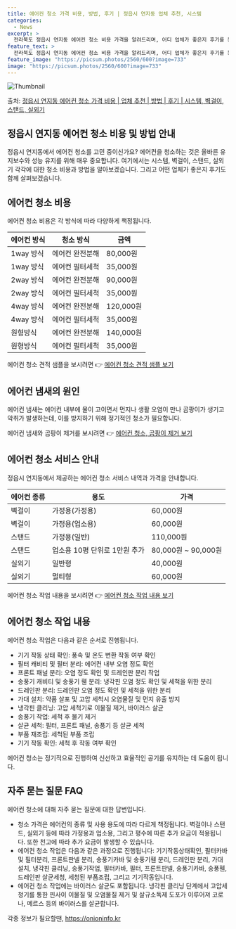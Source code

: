```yaml
---
title: 에어컨 청소 가격 비용, 방법, 후기 | 정읍시 연지동 업체 추천, 시스템
categories:
  - News
excerpt: >
  전라북도 정읍시 연지동 에어컨 청소 비용 가격을 알려드리며, 어디 업체가 좋은지 후기를 통해 알아보겠습니다. 현재 글에서는 시스템, 벽걸이, 스탠드, 실외기 각각에 대해 청소 비용이 나와 있으니 참고하시면 되겠습니다. 에어컨 분해 청소 방법 보기 👈 클릭셀프 에어컨 청소 방법 보기👈 클릭정읍시 연지동 에어컨 청소 비용시스템에어컨 방식클리닝방식금액1way 방식에어컨 완전분해80,000원1way 방식에어컨 필터세척35,000원2way 방식에어컨 완전분해90,000원2way 방식에어컨 필터세척35,000원4way 방식에어컨 완전분해120,000원4way 방식에어컨 필터세척35,000원원형방식에어컨 완전분해140,000원원형방식에어컨 필터세척35,000원에어컨 청소 견적 샘플 보기 👈 클릭에어컨 냄새의 원인에어..
feature_text: >
  전라북도 정읍시 연지동 에어컨 청소 비용 가격을 알려드리며, 어디 업체가 좋은지 후기를 통해 알아보겠습니다. 현재 글에서는 시스템, 벽걸이, 스탠드, 실외기 각각에 대해 청소 비용이 나와 있으니 참고하시면 되겠습니다. 에어컨 분해 청소 방법 보기 👈 클릭셀프 에어컨 청소 방법 보기👈 클릭정읍시 연지동 에어컨 청소 비용시스템에어컨 방식클리닝방식금액1way 방식에어컨 완전분해80,000원1way 방식에어컨 필터세척35,000원2way 방식에어컨 완전분해90,000원2way 방식에어컨 필터세척35,000원4way 방식에어컨 완전분해120,000원4way 방식에어컨 필터세척35,000원원형방식에어컨 완전분해140,000원원형방식에어컨 필터세척35,000원에어컨 청소 견적 샘플 보기 👈 클릭에어컨 냄새의 원인에어..
feature_image: "https://picsum.photos/2560/600?image=733"
image: "https://picsum.photos/2560/600?image=733"
---
```


![Thumbnail](https://img1.daumcdn.net/thumb/R800x0/?scode=mtistory2&fname=https%3A%2F%2Fblog.kakaocdn.net%2Fdn%2FcUQHbM%2FbtsHxhyYLRQ%2F8F5hXdAoIp7herAUtO1JHk%2Fimg.webp)

<p>출처: <a href="https://onioninfo.kr/entry/%EC%A0%95%EC%9D%8D%EC%8B%9C-%EC%97%B0%EC%A7%80%EB%8F%99-%EC%97%90%EC%96%B4%EC%BB%A8-%EC%B2%AD%EC%86%8C-%EA%B0%80%EA%B2%A9-%EB%B9%84%EC%9A%A9-%EC%97%85%EC%B2%B4-%EC%B6%94%EC%B2%9C-%EB%B0%A9%EB%B2%95-%ED%9B%84%EA%B8%B0-%EC%8B%9C%EC%8A%A4%ED%85%9C-%EB%B2%BD%EA%B1%B8%EC%9D%B4-%EC%8A%A4%ED%83%A0%EB%93%9C-%EC%8B%A4%EC%99%B8%EA%B8%B0" rel="dofollow">정읍시 연지동 에어컨 청소 가격 비용 | 업체 추천 | 방법 | 후기 | 시스템, 벽걸이, 스탠드, 실외기</a> </p>

## 정읍시 연지동 에어컨 청소 비용 및 방법 안내



정읍시 연지동에서 에어컨 청소를 고민 중이신가요? 에어컨을 청소하는 것은 올바른 유지보수와 성능 유지를 위해 매우 중요합니다. 여기에서는
시스템, 벽걸이, 스탠드, 실외기 각각에 대한 청소 비용과 방법을 알아보겠습니다. 그리고 어떤 업체가 좋은지 후기도 함께 살펴보겠습니다.



## 에어컨 청소 비용

에어컨 청소 비용은 각 방식에 따라 다양하게 책정됩니다.

**에어컨 방식** | **청소 방식** | **금액**  
---|---|---  
1way 방식 | 에어컨 완전분해 | 80,000원  
1way 방식 | 에어컨 필터세척 | 35,000원  
2way 방식 | 에어컨 완전분해 | 90,000원  
2way 방식 | 에어컨 필터세척 | 35,000원  
4way 방식 | 에어컨 완전분해 | 120,000원  
4way 방식 | 에어컨 필터세척 | 35,000원  
원형방식 | 에어컨 완전분해 | 140,000원  
원형방식 | 에어컨 필터세척 | 35,000원  
  


에어컨 청소 견적 샘플을 보시려면 👉 [에어컨 청소 견적 샘플 보기](https://www.samplelink1.com)



## 에어컨 냄새의 원인

에어컨 냄새는 에어컨 내부에 물이 고이면서 먼지나 생활 오염이 만나 곰팡이가 생기고 악취가 발생하는데, 이를 방지하기 위해 정기적인 청소가
필요합니다.

에어컨 냄새와 곰팡이 제거를 보시려면 👉 [에어컨 청소, 곰팡이 제거 보기](https://www.samplelink2.com)



## 에어컨 청소 서비스 안내

정읍시 연지동에서 제공하는 에어컨 청소 서비스 내역과 가격을 안내합니다.

**에어컨 종류** | **용도** | **가격**  
---|---|---  
벽걸이 | 가정용(가정용) | 60,000원  
벽걸이 | 가정용(업소용) | 60,000원  
스탠드 | 가정용(일반) | 110,000원  
스탠드 | 업소용 10평 단위로 1만원 추가 | 80,000원 ~ 90,000원  
실외기 | 일반형 | 40,000원  
실외기 | 멀티형 | 60,000원  
  


에어컨 청소 작업 내용을 보시려면 👉 [에어컨 청소 작업 내용 보기](https://www.samplelink3.com)



## 에어컨 청소 작업 내용

에어컨 청소 작업은 다음과 같은 순서로 진행됩니다.

  * 기기 작동 상태 확인: 풍속 및 온도 변환 작동 여부 확인
  * 필터 캐비티 및 필터 분리: 에어컨 내부 오염 정도 확인
  * 프론트 패널 분리: 오염 정도 확인 및 드레인판 분리 작업
  * 송풍기 캐비티 및 송풍기 휀 분리: 냉각핀 오염 정도 확인 및 세척을 위한 분리
  * 드레인판 분리: 드레인판 오염 정도 확인 및 세척을 위한 분리
  * 가대 설치: 약품 살포 및 고압 세척시 오염물질 및 먼지 유출 방지
  * 냉각핀 클리닝: 고압 세척기로 이물질 제거, 바이러스 살균
  * 송풍기 작업: 세척 후 물기 제거
  * 살균 세척: 필터, 프론트 패널, 송풍기 등 살균 세척
  * 부품 재조립: 세척된 부품 조립
  * 기기 작동 확인: 세척 후 작동 여부 확인

에어컨 청소는 정기적으로 진행하여 신선하고 효율적인 공기를 유지하는 데 도움이 됩니다.



## 자주 묻는 질문 FAQ

에어컨 청소에 대해 자주 묻는 질문에 대한 답변입니다.

  * 청소 가격은 에어컨의 종류 및 사용 용도에 따라 다르게 책정됩니다. 벽걸이나 스탠드, 실외기 등에 따라 가정용과 업소용, 그리고 평수에 따른 추가 요금이 적용됩니다. 또한 천고에 따라 추가 요금이 발생할 수 있습니다.
  * 에어컨 청소 작업은 다음과 같은 과정으로 진행됩니다: 기기작동상태확인, 필터카바 및 필터분리, 프론트판넬 분리, 송풍기카바 및 송풍기휀 분리, 드레인판 분리, 가대설치, 냉각핀 클리닝, 송풍기작업, 필터카바, 필터, 프론트판넬, 송풍기카바, 송풍휀, 드레인판 살균세청, 세청된 부품조립, 그리고 기기작동입니다.
  * 에어컨 청소 작업에는 바이러스 살균도 포함됩니다. 냉각핀 클리닝 단계에서 고압세청기를 통한 핀사이 이물질 및 오염물질 제거 및 살규소독제 도포가 이루어져 코로나, 메르스 등의 바이러스를 살균합니다.



 

각종 정보가 필요할땐, <a href="https://onioninfo.kr" rel="dofollow">https://onioninfo.kr</a>


